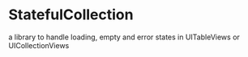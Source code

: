 # StatefulCollection
a library to handle loading, empty and error states in UITableViews or UICollectionViews
